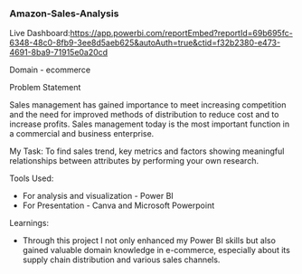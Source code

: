 ### Amazon-Sales-Analysis

Live Dashboard:https://app.powerbi.com/reportEmbed?reportId=69b695fc-6348-48c0-8fb9-3ee8d5aeb625&autoAuth=true&ctid=f32b2380-e473-4691-8ba9-71915e0a20cd

Domain - ecommerce

Problem Statement

Sales management has gained importance to meet increasing competition and the
need for improved methods of distribution to reduce cost and to increase profits. Sales
management today is the most important function in a commercial and business
enterprise.

My Task: To find sales trend, key metrics and factors showing meaningful relationships between
attributes by performing your own research.

Tools Used: 
- For analysis and visualization - Power BI
- For Presentation - Canva and Microsoft Powerpoint

Learnings:
- Through this project I not only enhanced my Power BI skills but also gained valuable domain knowledge in e-commerce, especially about its supply chain distribution and various sales channels. 
